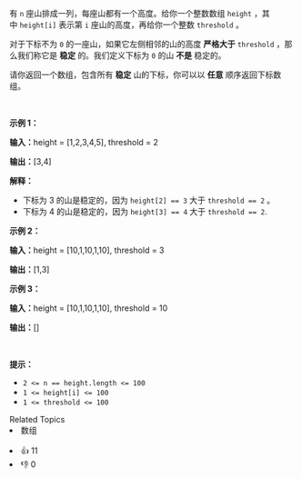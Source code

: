 <p>有&nbsp;<code>n</code>&nbsp;座山排成一列，每座山都有一个高度。给你一个整数数组&nbsp;<code>height</code>&nbsp;，其中&nbsp;<code>height[i]</code>&nbsp;表示第 <code>i</code>&nbsp;座山的高度，再给你一个整数&nbsp;<code>threshold</code>&nbsp;。</p>

<p>对于下标不为 <code>0</code>&nbsp;的一座山，如果它左侧相邻的山的高度 <strong>严格</strong><strong>大于</strong>&nbsp;<code>threshold</code>&nbsp;，那么我们称它是 <strong>稳定</strong>&nbsp;的。我们定义下标为 <code>0</code>&nbsp;的山 <strong>不是</strong>&nbsp;稳定的。</p>

<p>请你返回一个数组，包含所有 <strong>稳定</strong>&nbsp;山的下标，你可以以 <strong>任意</strong>&nbsp;顺序返回下标数组。</p>

<p>&nbsp;</p>

<p><strong class="example">示例 1：</strong></p>

<div class="example-block"> 
 <p><span class="example-io"><b>输入：</b>height = [1,2,3,4,5], threshold = 2</span></p> 
</div>

<p><span class="example-io"><b>输出：</b>[3,4]</span></p>

<p><strong>解释：</strong></p>

<ul> 
 <li>下标为 3 的山是稳定的，因为&nbsp;<code>height[2] == 3</code>&nbsp;大于&nbsp;<code>threshold == 2</code>&nbsp;。</li> 
 <li>下标为 4 的山是稳定的，因为&nbsp;<code>height[3] == 4</code> 大于 <code>threshold == 2</code>.</li> 
</ul>

<p><strong class="example">示例 2：</strong></p>

<div class="example-block"> 
 <p><span class="example-io"><b>输入：</b>height = [10,1,10,1,10], threshold = 3</span></p> 
</div>

<p><span class="example-io"><b>输出：</b>[1,3]</span></p>

<p><strong class="example">示例 3：</strong></p>

<div class="example-block"> 
 <p><span class="example-io"><b>输入：</b>height = [10,1,10,1,10], threshold = 10</span></p> 
</div>

<p><span class="example-io"><b>输出：</b>[]</span></p>

<p>&nbsp;</p>

<p><strong>提示：</strong></p>

<ul> 
 <li><code>2 &lt;= n == height.length &lt;= 100</code></li> 
 <li><code>1 &lt;= height[i] &lt;= 100</code></li> 
 <li><code>1 &lt;= threshold &lt;= 100</code></li> 
</ul>

<div><div>Related Topics</div><div><li>数组</li></div></div><br><div><li>👍 11</li><li>👎 0</li></div>